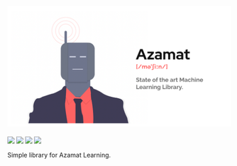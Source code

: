 ![](logo.png)
---
![](https://badgen.net/badge/icon/awesome?icon=awesome&label)
![](https://badgen.net/github/status/micromatch/micromatch/4.0.1)
![](https://badgen.net/github/license/micromatch/micromatch?label=University)
![](https://badgen.net/codacy/grade/f0875490cea1497a9eca9c25f3f7774e)

Simple library for Azamat Learning.

